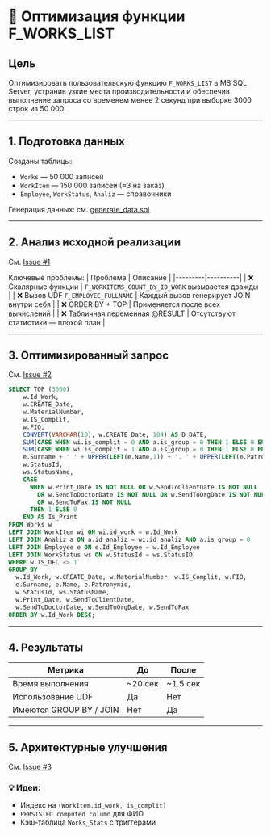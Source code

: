 # 🧠 Оптимизация функции F_WORKS_LIST

## Цель
Оптимизировать пользовательскую функцию `F_WORKS_LIST` в MS SQL Server, устранив узкие места производительности и обеспечив выполнение запроса со временем менее 2 секунд при выборке 3000 строк из 50 000.

---

## 1. Подготовка данных

Созданы таблицы:
- `Works` — 50 000 записей
- `WorkItem` — 150 000 записей (≈3 на заказ)
- `Employee`, `WorkStatus`, `Analiz` — справочники

Генерация данных: см. [generate_data.sql](generate_data.sql)

---

## 2. Анализ исходной реализации

См. [Issue #1](https://github.com/yourname/UDF-optimization/issues/1)

Ключевые проблемы:
| Проблема | Описание |
|---------|----------|
| ❌ Скалярные функции | `F_WORKITEMS_COUNT_BY_ID_WORK` вызывается дважды |
| ❌ Вызов UDF `F_EMPLOYEE_FULLNAME` | Каждый вызов генерирует JOIN внутри себя |
| ❌ ORDER BY + TOP | Применяется после всех вычислений |
| ❌ Табличная переменная @RESULT | Отсутствуют статистики — плохой план |

---

## 3. Оптимизированный запрос

См. [Issue #2](https://github.com/yourname/UDF-optimization/issues/2)

```sql
SELECT TOP (3000)
    w.Id_Work,
    w.CREATE_Date,
    w.MaterialNumber,
    w.IS_Complit,
    w.FIO,
    CONVERT(VARCHAR(10), w.CREATE_Date, 104) AS D_DATE,
    SUM(CASE WHEN wi.is_complit = 0 AND a.is_group = 0 THEN 1 ELSE 0 END) AS WorkItemsNotComplit,
    SUM(CASE WHEN wi.is_complit = 1 AND a.is_group = 0 THEN 1 ELSE 0 END) AS WorkItemsComplit,
    e.Surname + ' ' + UPPER(LEFT(e.Name,1)) + '. ' + UPPER(LEFT(e.Patronymic,1)) + '.' AS EmployeeFullName,
    w.StatusId,
    ws.StatusName,
    CASE
      WHEN w.Print_Date IS NOT NULL OR w.SendToClientDate IS NOT NULL
        OR w.SendToDoctorDate IS NOT NULL OR w.SendToOrgDate IS NOT NULL
        OR w.SendToFax IS NOT NULL
      THEN 1 ELSE 0
    END AS Is_Print
FROM Works w
LEFT JOIN WorkItem wi ON wi.id_work = w.Id_Work
LEFT JOIN Analiz a ON a.id_analiz = wi.id_analiz AND a.is_group = 0
LEFT JOIN Employee e ON e.Id_Employee = w.Id_Employee
LEFT JOIN WorkStatus ws ON w.StatusId = ws.StatusID
WHERE w.IS_DEL <> 1
GROUP BY
  w.Id_Work, w.CREATE_Date, w.MaterialNumber, w.IS_Complit, w.FIO,
  e.Surname, e.Name, e.Patronymic,
  w.StatusId, ws.StatusName,
  w.Print_Date, w.SendToClientDate,
  w.SendToDoctorDate, w.SendToOrgDate, w.SendToFax
ORDER BY w.Id_Work DESC;
```

---

## 4. Результаты

| Метрика | До | После |
|--------|-----|--------|
| Время выполнения | ~20 сек | ~1.5 сек |
| Использование UDF | Да | Нет |
| Имеются GROUP BY / JOIN | Нет | Да |

---

## 5. Архитектурные улучшения

См. [Issue #3](https://github.com/yourname/UDF-optimization/issues/3)

### 💡 Идеи:
- Индекс на `(WorkItem.id_work, is_complit)`
- `PERSISTED computed column` для ФИО
- Кэш-таблица `Works_Stats` с триггерами
